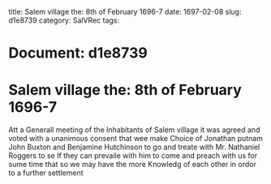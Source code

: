 title: Salem village the: 8th of February 1696-7
date: 1697-02-08
slug: d1e8739
category: SalVRec
tags: 




# Document: d1e8739


# Salem village the: 8th of February 1696-7

Att a Generall meeting of the Inhabitants of Salem village it was agreed and voted with a unanimous consent that wee make Choice of Jonathan putnam John Buxton and Benjamine Hutchinson to go and treate with Mr. Nathaniel Roggers to se If they can prevaile with him to come and preach with us for sume time that so we may have the more Knowledg of each other in ordor to a further settlement
